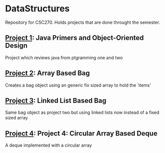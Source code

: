 # DataStructures
Repository for CSC270. Holds projects that are done throught the semester.

## [Project 1](/Project_1/): Java Primers and Object-Oriented Design
Project which reviews java from ptgramming one and two 

## [Project 2](/Project_2/): Array Based Bag
Creates a bag object using an generic fix sized array to hold the 'items'

## [Project 3](/Project_3/): Linked List Based Bag
Same bag object as project two but using linked lists now instead of a fixed sized array

## [Project 4](/Project_4/): Project 4: Circular Array Based Deque
A deque implemented with a circular array
